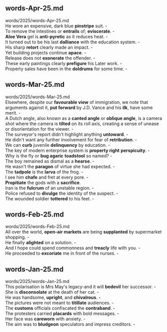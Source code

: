 ## words-Apr-25.md ##  
words/2025/words-Apr-25.md  
He wore an expensive, dark blue **pinstripe** suit. -  
To remove the intestines or **entrails** of; **eviscerate**. -  
**Aloe Vera** gel is **anti-pyretic** as it reduces heat. -  
It turned out to be his last **dalliance** with the education system. -  
His sharp **retort** clearly made an impact. -  
Yet building projects continue **apace**. -  
Release does not **exonerate** the offender. -  
These early paintings clearly **prefigure** his Later work. -  
Property sales have been in the **doldrums** for some time. -  

## words-Mar-25.md ##  
words/2025/words-Mar-25.md  
Elsewhere, despite our **favourable view** of immigration, we note that arguments against it, **put forward** by J.D. Vance and his **ilk**, have some merit. -  
A Dutch angle, also known as a **canted angle** or **oblique angle**, is a camera shot where the camera is **tilted** on its roll axis, creating a sense of unease or disorientation for the viewer. -  
The surveyor's report didn't highlight anything **untoward**. -  
He didn't want any further involvement for fear of **retribution**. -  
We can **curb** juvenile **delinquency** by education. -  
The key of modern enterprise system is **property right** **perspicuity**. -  
Why is the fly or **bug agaric** **toadstool** so named? -  
The boy remained as dismal as a **hearse**. -  
He wasn't the **paragon** of virtue she had expected. -  
The **tadpole** is the **larva** of the frog. -  
I see him **chafe** and fret at every pore. -  
**Propitiate** the gods with a **sacrifice**.   
Iran is the **fulcrum** of an unstable region. -  
Police refused to **divulge** the identity of the suspect. -  
The wounded soldier **tottered** to his feet. -  

## words-Feb-25.md ##  
words/2025/words-Feb-25.md  
All over the world, **open-air markets** are being **supplanted** by supermarket shopping. -  
He finally **alighted** on a solution. -  
And I hope could spend commonness and **treacly** life with you. -  
He proceeded to **excoriate** me in front of the nurses. -  

## words-Jan-25.md ##  
words/2025/words-Jan-25.md  
This polarisation is Mrs May's legacy-and it will **bedevil** her successor. -  
She is **disconsolate** at the death of her cat. -  
He was handsome, **upright**, and **chivalrous**. -  
The pictures were not meant to **titillate** audiences. -  
The **customs** officials confiscated the **contraband**. -  
The protesters carried **placards** with bold messages. -  
Her face was **careworn** with anxiety. -  
The aim was to **bludgeon** speculators and impress creditors. -  
